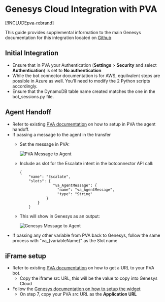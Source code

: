 # Genesys Cloud Integration with PVA

[!INCLUDE[pva-rebrand](includes/pva-rebrand.md)]

This guide provides supplemental information to the main Genesys documentation for this integration located on [Github](https://github.com/GenesysCloudBlueprints/bot-connector-for-ms-power-virtual-agent])

## Initial Integration

- Ensure that in PVA your Authentication (**Settings** > **Security** and select **Authentication**) is set to **No authentication**
- While the bot connector documentation is for AWS, equilvalent steps are possible in Azure as well. You'll need to modify the 2 Python scripts accordingly.
- Ensure that the DynamoDB table name created matches the one in the bot_sessions.py file.

## Agent Handoff

- Refer to existing [PVA documentation](https://learn.microsoft.com/en-us/dynamics365/customer-service/set-up-multilingual-pva-bot#configure-the-transfer-to-agent-node-by-using-the-escalate-topic) on how to setup in PVA the agent handoff.
- If passing a message to the agent in the transfer
  - Set the message in PVA:
    
    ![PVA Message to Agent](images/agentMessagePVA.png)
  - Include as slot for the Escalate intent in the botconnector API call:
    ```
    {
        "name": "Escalate",
        "slots": {
                   "va_AgentMessage": {
                     "name": "va_AgentMessage",
                     "type": "String"
                }
            }
        }
    ```
  - This will show in Genesys as an output:

    ![Genesys Message to Agent](images/agentMessageGenesys.png)
- If passing any other variable from PVA back to Genesys, follow the same process with "va_{variableName}" as the Slot name

## iFrame setup

- Refer to existing [PVA documentation](https://learn.microsoft.com/en-us/power-virtual-agents/publication-connect-bot-to-web-channels?tabs=preview#add-your-bot-to-your-website) on how to get a URL to your PVA bot. 
  - Copy the iframe src URL, this will be the value to copy into Genesys Cloud
- Follow the [Genesys documentation on how to setup the widget](https://help.mypurecloud.com/articles/set-up-an-interaction-widget-integration/)
  - On step 7, copy your PVA src URL as the **Application URL**
